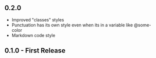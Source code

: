 ## 0.2.0

- Improved "classes" styles
- Punctuation has its own style even when its in a variable like @some-color
- Markdown code style

## 0.1.0 - First Release
